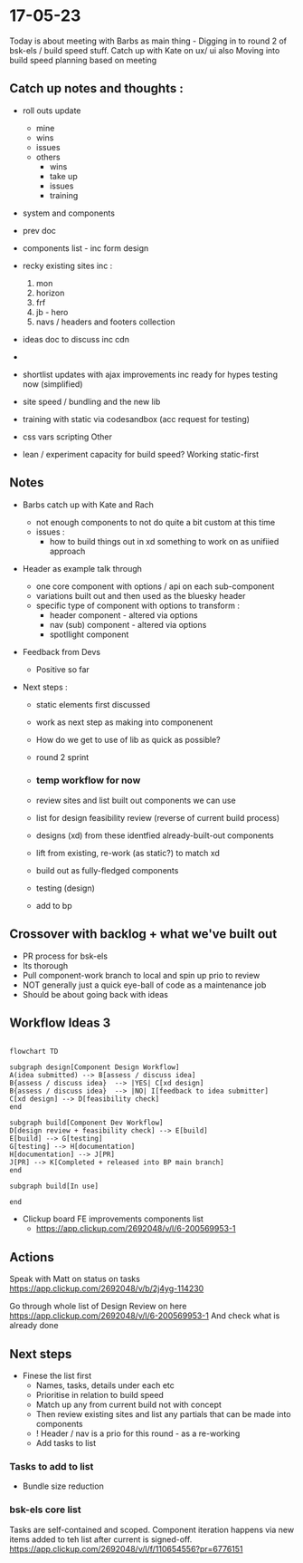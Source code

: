 # 17-05-23

Today is about meeting with Barbs as main thing - Digging in to round 2 of bsk-els / build speed stuff.
Catch up with Kate on ux/ ui also
Moving into build speed planning based on meeting


## Catch up notes and thoughts :
- roll outs update
  - mine
  - wins
  - issues
  - others
    - wins
    - take up
    - issues
    - training

- system and components
- prev doc
- components list - inc form design
- recky existing sites inc :
  1. mon
  2. horizon
  3. frf
  4. jb - hero
  5. navs / headers and footers collection
- ideas doc to discuss inc cdn
-
- shortlist updates with ajax improvements inc ready for hypes testing now (simplified)
- site speed / bundling and the new lib
- training with static via codesandbox (acc request for testing)
- css vars scripting
Other
- lean / experiment capacity for build speed? Working static-first


## Notes

- Barbs catch up with Kate and Rach
  - not enough components to not do quite a bit custom at this time
  - issues :
    - how to build things out in xd something to work on as unifiied approach

- Header as example talk through
  -  one core component with options / api on each sub-component
  -  variations built out and then used as the bluesky header
  -  specific type of component with options to transform :
     -  header component - altered via options
     -  nav (sub) component - altered via options
     -  spotllight component


- Feedback from Devs
  -  Positive so far


- Next steps :
  - static elements first discussed
  - work as next step as making into componenent

  - How do we get to use of lib as quick as possible?
  - round 2 sprint

  - ### temp workflow for now
  - review sites and list built out components we can use
  - list for design feasibility review (reverse of current build process)
  - designs (xd) from these identfied already-built-out components
  - lift from existing, re-work (as static?) to match xd
  - build out as fully-fledged components
  - testing (design)
  - add to bp

## Crossover with backlog + what we've built out

- PR process for bsk-els
- Its thorough
- Pull component-work branch to local and spin up prio to review
- NOT generally just a quick eye-ball of code as a maintenance job
- Should be about going back with ideas



## Workflow Ideas 3

```mermaid

flowchart TD

subgraph design[Component Design Workflow]
A(idea submitted) --> B[assess / discuss idea]
B{assess / discuss idea}  --> |YES| C[xd design]
B{assess / discuss idea}  --> |NO| I[feedback to idea submitter]
C[xd design] --> D[feasibility check]
end

subgraph build[Component Dev Workflow]
D[design review + feasibility check] --> E[build]
E[build] --> G[testing]
G[testing] --> H[documentation]
H[documentation] --> J[PR]
J[PR] --> K[Completed + released into BP main branch]
end

subgraph build[In use]

end
```

- Clickup board FE improvements components list
  - https://app.clickup.com/2692048/v/l/6-200569953-1

## Actions

Speak with Matt on status on tasks
https://app.clickup.com/2692048/v/b/2j4yg-114230

Go through whole list of Design Review on here
https://app.clickup.com/2692048/v/l/6-200569953-1
And check what is already done

## Next steps
- Finese the list first
  - Names, tasks, details under each etc
  - Prioritise in relation to build speed
  - Match up any from current build not with concept
  - Then review existing sites and list any partials that can be made into components
  - ! Header / nav is a prio for this round - as a re-working
  - Add tasks to list

### Tasks to add to list
- Bundle size reduction


### bsk-els core list
Tasks are self-contained and scoped. Component iteration happens via new items added to teh list after current is signed-off.
https://app.clickup.com/2692048/v/l/f/110654556?pr=6776151